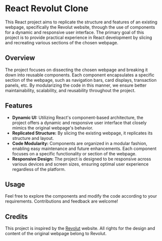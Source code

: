 # React Revolut Clone

This React project aims to replicate the structure and features of an existing webpage, specifically the Revolut website, through the use of components for a dynamic and responsive user interface. The primary goal of this project is to provide practical experience in React development by slicing and recreating various sections of the chosen webpage.

## Overview

The project focuses on dissecting the chosen webpage and breaking it down into reusable components. Each component encapsulates a specific section of the webpage, such as navigation bars, card displays, transaction panels, etc. By modularizing the code in this manner, we ensure better maintainability, scalability, and reusability throughout the project.

## Features

- **Dynamic UI:** Utilizing React's component-based architecture, the project offers a dynamic and responsive user interface that closely mimics the original webpage's behavior.
- **Replicated Structure:** By slicing the existing webpage, it replicates its structure and layout.
- **Code Modularity:** Components are organized in a modular fashion, enabling easy maintenance and future enhancements. Each component focuses on a specific functionality or section of the webpage.
- **Responsive Design:** The project is designed to be responsive across various devices and screen sizes, ensuring optimal user experience regardless of the platform.

## Usage

Feel free to explore the components and modify the code according to your requirements. Contributions and feedback are welcome!

## Credits

This project is inspired by the [Revolut](https://www.revolut.com/) website. All rights for the design and content of the original webpage belong to Revolut.

